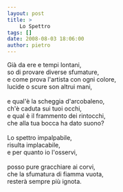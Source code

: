 ```yaml
---
layout: post
title: >
    Lo Spettro
tags: []
date: 2008-08-03 18:06:00
author: pietro
---
```

Già da ere e tempi lontani,<br/>so di provare diverse sfumature,<br/>e come prova l'artista con ogni colore,<br/>lucide o scure son altrui mani,<br/><br/>e qual'è la scheggia d'arcobaleno,<br/>ch'è caduta sui tuoi occhi,<br/>e qual è il frammento dei rintocchi,<br/>che alla tua bocca ha dato suono?<br/><br/>Lo spettro impalpabile,<br/>risulta implacabile,<br/>e per quanto io l'osservi,<br/><br/>posso pure gracchiare ai corvi,<br/>che la sfumatura di fiamma vuota,<br/>resterà sempre più ignota.
